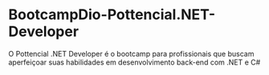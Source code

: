 # BootcampDio-Pottencial.NET-Developer
O Pottencial .NET Developer é o bootcamp para profissionais que buscam aperfeiçoar suas habilidades em desenvolvimento back-end com .NET e C#
